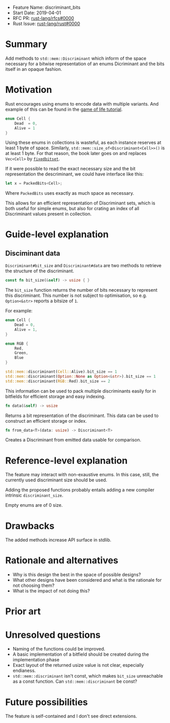 - Feature Name: discriminant_bits
- Start Date: 2019-04-01
- RFC PR: [rust-lang/rfcs#0000](https://github.com/rust-lang/rfcs/pull/0000)
- Rust Issue: [rust-lang/rust#0000](https://github.com/rust-lang/rust/issues/0000)

# Summary
[summary]: #summary

Add methods to `std::mem::Discriminant` which inform of the space necessary for a bitwise representation of an enums Dicriminant and the bits itself in an opaque fashion.

# Motivation
[motivation]: #motivation

Rust encourages using enums to encode data with multiple variants. And example of this can be found in the [game of life tutorial][game-of-life-tutorial].

```rust
enum Cell {
    Dead  = 0,
    Alive = 1
}
```

Using these enums in collections is wasteful, as each instance reserves at least 1 byte of space. Similarly, `std::mem::size_of<Discriminant<Cell>>()` is at least 1 byte. For that reason, the book later goes on and replaces `Vec<Cell>` by [`fixedbitset`][game-of-life-exercise].

If it were possible to read the exact necessary size and the bit representation the descriminant, we could have interface like this:

```rust
let x = PackedBits<Cell>;
```

Where `PackedBits` uses exactly as much space as necessary.

This allows for an efficient representation of Discriminant sets, which is both useful for simple enums, but also for crating an index of all Discriminant values present in collection.

# Guide-level explanation
[guide-level-explanation]: #guide-level-explanation

## Disciminant data

`Discriminant#bit_size` and `Discriminant#data` are two methods to retrieve the structure of the discriminant.

```rust
const fn bit_size(&self) -> usize { }
```

The `bit_size` function returns the number of bits necessary to represent this discriminant. This number is not subject to optimisation, so e.g. `Option<&str>` reports a bitsize of `1`.

For example:

```rust
enum Cell {
    Dead = 0,
    Alive = 1,
}

enum RGB {
    Red,
    Green,
    Blue
}

std::mem::discriminant(Cell::Alive).bit_size == 1
std::mem::discriminant(Option::None as Option<&str>).bit_size == 1
std::mem::discriminant(RGB::Red).bit_size == 2
```

This information can be used to pack multiple discriminants easily for in bitfields for efficient storage and easy indexing.

```rust
fn data(&self) -> usize
```

Returns a bit representation of the discriminant. This data can be used to construct an efficient storage or index.

```rust
fn from_data<T>(data: usize) -> Discriminant<T>
```

Creates a Discriminant from emitted data usable for comparison.

# Reference-level explanation
[reference-level-explanation]: #reference-level-explanation

The feature may interact with non-exaustive enums. In this case, still, the currently used discriminant size should be used.

Adding the proposed functions probably entails adding a new compiler intrinsic `discriminant_size`.

Empty enums are of 0 size.

# Drawbacks
[drawbacks]: #drawbacks

The added methods increase API surface in stdlib.

# Rationale and alternatives
[rationale-and-alternatives]: #rationale-and-alternatives

- Why is this design the best in the space of possible designs?
- What other designs have been considered and what is the rationale for not choosing them?
- What is the impact of not doing this?

# Prior art
[prior-art]: #prior-art

# Unresolved questions
[unresolved-questions]: #unresolved-questions

- Naming of the functions could be improved.
- A basic implementation of a bitfield should be created during the implementation phase
- Exact layout of the returned usize value is not clear, especially endianess.
- `std::mem::discriminant` isn't const, which makes `bit_size` unreachable as a const function. Can `std::mem::discriminant` be const?

# Future possibilities
[future-possibilities]: #future-possibilities

The feature is self-contained and I don't see direct extensions.

[game-of-life-tutorial]: https://rustwasm.github.io/docs/book/game-of-life/implementing.html
[game-of-life-exercise]: https://rustwasm.github.io/docs/book/game-of-life/implementing.html#exercises
